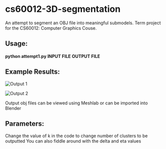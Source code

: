 # cs60012-3D-segmentation
An attempt to segment an OBJ file into meaningful submodels. Term project for the CS60012: Computer Graphics Couse.
## Usage:

#### python attempt1.py INPUT FILE OUTPUT FILE

## Example Results:
![Output 1](https://raw.githubusercontent.com/thesidjway/cs60012-3D-segmentation/master/results/Screenshot%20from%202018-04-13%2019-01-04.png)

![Output 2](https://raw.githubusercontent.com/thesidjway/cs60012-3D-segmentation/master/results/Screenshot%20from%202018-04-13%2019-01-32.png)

Output obj files can be viewed using Meshlab or can be imported into Blender

## Parameters:
Change the value of k in the code to change number of clusters to be outputted
You can also fiddle around with the delta and eta values
